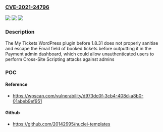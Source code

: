 ### [CVE-2021-24796](https://cve.mitre.org/cgi-bin/cvename.cgi?name=CVE-2021-24796)
![](https://img.shields.io/static/v1?label=Product&message=My%20Tickets&color=blue)
![](https://img.shields.io/static/v1?label=Version&message=1.8.31%3C%201.8.31%20&color=brighgreen)
![](https://img.shields.io/static/v1?label=Vulnerability&message=CWE-79%20Cross-site%20Scripting%20(XSS)&color=brighgreen)

### Description

The My Tickets WordPress plugin before 1.8.31 does not properly sanitise and escape the Email field of booked tickets before outputting it in the Payment admin dashboard, which could allow unauthenticated users to perform Cross-Site Scripting attacks against admins

### POC

#### Reference
- https://wpscan.com/vulnerability/d973dc0f-3cb4-408d-a8b0-01abeb9ef951

#### Github
- https://github.com/20142995/nuclei-templates

